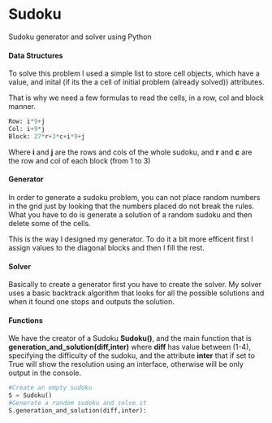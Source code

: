 # Sudoku

Sudoku generator and solver using Python

#### Data Structures
To solve this problem I used a simple list to store cell objects, which have a value, and inital (if its the a cell of initial problem (already solved)) attributes.

That is why we need a few formulas to read the cells, in a row, col and block manner.
```python
Row: i*9+j
Col: i+9*j
Block: 27*r+3*c+i*9+j
```
Where **i** and **j** are the rows and cols of the whole sudoku, and **r** and **c** are the row and col of each block (from 1 to 3)

#### Generator

In order to generate a sudoku problem, you can not place random numbers in the grid just by looking that the numbers placed do not break the rules. What you have to do is generate a solution of a random sudoku and then delete some of the cells.

This is the way I designed my generator. To do it a bit more efficent first I assign values to the diagonal blocks and then I fill the rest.

#### Solver

Basically to create a generator first you have to create the solver. My solver uses a basic backtrack algorithm that looks for all the possible solutions and when it found one stops and outputs the solution.


#### Functions

We have the creator of a Sudoku **Sudoku()**, and the main function that is **generation_and_solution(diff,inter)** where **diff** has value between (1-4), specifying the difficulty of the sudoku, and the attribute **inter** that if set to True will show the resolution using an interface, otherwise will be only output in the console.

```python
#Create an empty sudoku
S = Sudoku()
#Generate a random sudoku and solve it
S.generation_and_solution(diff,inter):
```
